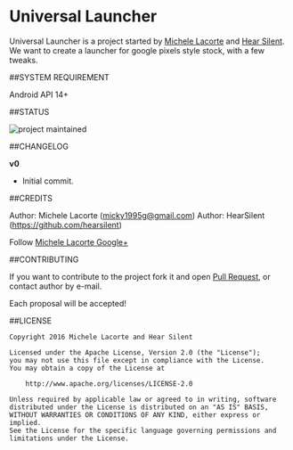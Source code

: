 # Universal Launcher

Universal Launcher is a project started by [Michele Lacorte](https://github.com/michelelacorte) and [Hear Silent](https://github.com/hearsilent).
We want to create a launcher for google pixels style stock, with a few tweaks.


##SYSTEM REQUIREMENT

Android API 14+

##STATUS

![project maintained](https://img.shields.io/badge/Project-Maintained-green.svg)

##CHANGELOG

**v0**
* Initial commit.


##CREDITS

Author: Michele Lacorte (micky1995g@gmail.com)
Author: HearSilent (https://github.com/hearsilent)

Follow [Michele Lacorte Google+](https://plus.google.com/u/0/collection/McidZB)

##CONTRIBUTING

If you want to contribute to the project fork it and open [Pull Request](https://github.com/michelelacorte/UniversalLauncher/pulls), or contact author by e-mail.

Each proposal will be accepted!

##LICENSE

```
Copyright 2016 Michele Lacorte and Hear Silent

Licensed under the Apache License, Version 2.0 (the "License");
you may not use this file except in compliance with the License.
You may obtain a copy of the License at

    http://www.apache.org/licenses/LICENSE-2.0

Unless required by applicable law or agreed to in writing, software
distributed under the License is distributed on an "AS IS" BASIS,
WITHOUT WARRANTIES OR CONDITIONS OF ANY KIND, either express or implied.
See the License for the specific language governing permissions and
limitations under the License.
```
